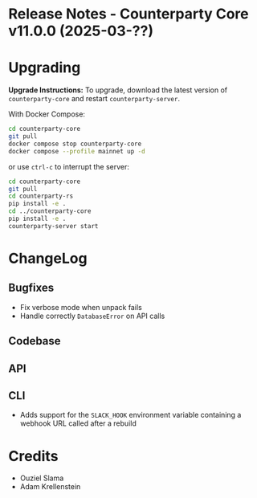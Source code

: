 # Release Notes - Counterparty Core v11.0.0 (2025-03-??)


# Upgrading

**Upgrade Instructions:**
To upgrade, download the latest version of `counterparty-core` and restart `counterparty-server`.

With Docker Compose:

```bash
cd counterparty-core
git pull
docker compose stop counterparty-core
docker compose --profile mainnet up -d
```

or use `ctrl-c` to interrupt the server:

```bash
cd counterparty-core
git pull
cd counterparty-rs
pip install -e .
cd ../counterparty-core
pip install -e .
counterparty-server start
```

# ChangeLog

## Bugfixes

- Fix verbose mode when unpack fails
- Handle correctly `DatabaseError` on API calls

## Codebase


## API


## CLI

- Adds support for the `SLACK_HOOK` environment variable containing a webhook URL called after a rebuild

# Credits

- Ouziel Slama
- Adam Krellenstein
